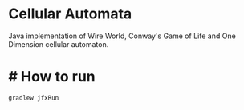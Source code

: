 # Cellular Automata
Java implementation of Wire World, Conway's Game of Life and One Dimension cellular automaton.

# # How to run
```
gradlew jfxRun
```
